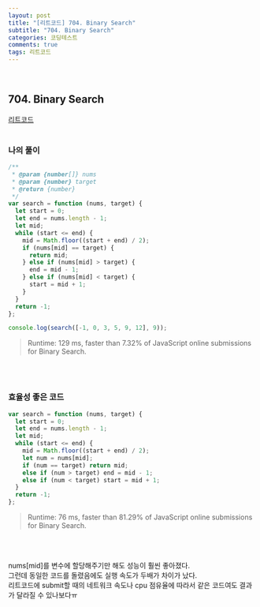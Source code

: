 ```yaml
---
layout: post
title: "[리트코드] 704. Binary Search"
subtitle: "704. Binary Search"
categories: 코딩테스트
comments: true
tags: 리트코드
---
```


<br>


## 704. Binary Search

[리트코드](https://leetcode.com/problems/binary-search/) <br><br>

### 나의 풀이

```js
/**
 * @param {number[]} nums
 * @param {number} target
 * @return {number}
 */
var search = function (nums, target) {
  let start = 0;
  let end = nums.length - 1;
  let mid;
  while (start <= end) {
    mid = Math.floor((start + end) / 2);
    if (nums[mid] == target) {
      return mid;
    } else if (nums[mid] > target) {
      end = mid - 1;
    } else if (nums[mid] < target) {
      start = mid + 1;
    }
  }
  return -1;
};

console.log(search([-1, 0, 3, 5, 9, 12], 9));

```

> Runtime: 129 ms, faster than 7.32% of JavaScript online submissions for Binary Search.

<br><br>

### 효율성 좋은 코드

```js
var search = function (nums, target) {
  let start = 0;
  let end = nums.length - 1;
  let mid;
  while (start <= end) {
    mid = Math.floor((start + end) / 2);
    let num = nums[mid];
    if (num == target) return mid;
    else if (num > target) end = mid - 1;
    else if (num < target) start = mid + 1;
  }
  return -1;
};
```

> Runtime: 76 ms, faster than 81.29% of JavaScript online submissions for Binary Search.

<br><br>

nums[mid]를 변수에 할당해주기만 해도 성능이 훨씬 좋아졌다.<br>
그런데 동일한 코드를 돌렸음에도 실행 속도가 두배가 차이가 났다.<br>
리트코드에 submit할 때의 네트워크 속도나 cpu 점유율에 따라서 같은 코드여도 결과가 달라질 수 있나보다ㅠ
